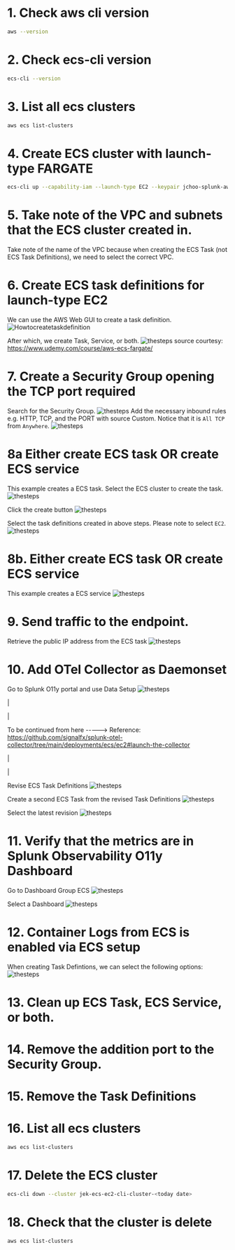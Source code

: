 

# 1. Check aws cli version
```bash
aws --version
```

# 2. Check ecs-cli version
```bash
ecs-cli --version
```

# 3. List all ecs clusters
```bash
aws ecs list-clusters
```

# 4. Create ECS cluster with launch-type FARGATE
```bash
ecs-cli up --capability-iam --launch-type EC2 --keypair jchoo-splunk-aws-key-pair --size 2 --instance-type t3.medium --cluster jek-ecs-ec2-cli-cluster-<today date>
```

# 5. Take note of the VPC and subnets that the ECS cluster created in.
Take note of the name of the VPC because when creating the ECS Task (not ECS Task Definitions), we need to select the correct VPC.

# 6. Create ECS task definitions for launch-type EC2
We can use the AWS Web GUI to create a task definition.
![Howtocreatetaskdefinition](how-to-create-task-definitions.png "How to create task definitions")

After which, we create Task, Service, or both.
![thesteps](the-steps-ecs.png "the steps ecs")
source courtesy: https://www.udemy.com/course/aws-ecs-fargate/

# 7. Create a Security Group opening the TCP port required
Search for the Security Group.
![thesteps](how-to-get-security-group.png "the steps ecs")
Add the necessary inbound rules e.g. HTTP, TCP, and the PORT with source Custom.
Notice that it is `All TCP` from `Anywhere`.
![thesteps](how-to-add-the-inbound-rule.png "the steps ecs")

# 8a Either create ECS task OR create ECS service
This example creates a ECS task.
Select the ECS cluster to create the task.
![thesteps](how-to-create-task.png "the steps ecs")

Click the create button
![thesteps](how-to-create-task-next.png "the steps ecs")

Select the task definitions created in above steps.
Please note to select `EC2`.
![thesteps](how-to-create-task-from-task-definition.png "the steps ecs")


# 8b. Either create ECS task OR create ECS service
This example creates a ECS service
![thesteps](how-to-create-ecs-service.png "the steps ecs")

# 9. Send traffic to the endpoint.
Retrieve the public IP address from the ECS task
![thesteps](how-to-get-the-public-ip.png "the steps ecs")

# 10. Add OTel Collector as Daemonset
Go to Splunk O11y portal and use Data Setup
![thesteps](how-to-use-data-setup.png "the steps ecs")





|


|


To be continued from here ----->
Reference: https://github.com/signalfx/splunk-otel-collector/tree/main/deployments/ecs/ec2#launch-the-collector

|

|


Revise ECS Task Definitions
![thesteps](how-to-create-revision.png "the steps ecs")

Create a second ECS Task from the revised Task Definitions
![thesteps](how-to-create-task-after-revision.png "the steps ecs")

Select the latest revision
![thesteps](how-to-create-task-after-revision-next.png "the steps ecs")

# 11. Verify that the metrics are in Splunk Observability O11y Dashboard

Go to Dashboard Group ECS
![thesteps](how-to-verify-dashboard.png "the steps ecs")

Select a Dashboard
![thesteps](how-to-verify.png "the steps ecs")

# 12. Container Logs from ECS is enabled via ECS setup
When creating Task Defintions, we can select the following options:
![thesteps](how-to-send-logs.png "the steps ecs")

# 13. Clean up ECS Task, ECS Service, or both.

# 14. Remove the addition port to the Security Group.

# 15. Remove the Task Definitions

# 16. List all ecs clusters
```bash
aws ecs list-clusters
```

# 17. Delete the ECS cluster
```bash
ecs-cli down --cluster jek-ecs-ec2-cli-cluster-<today date>
```

# 18.  Check that the cluster is delete
```bash
aws ecs list-clusters
```

